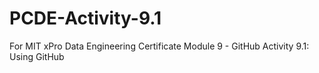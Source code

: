 # PCDE-Activity-9.1
For MIT xPro Data Engineering Certificate Module 9 - GitHub Activity 9.1: Using GitHub

